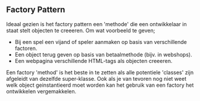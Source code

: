 ## Factory Pattern

Ideaal gezien is het factory pattern een 'methode' die een ontwikkelaar in staat stelt objecten te creeeren. Om wat voorbeeld te geven; 
- Bij een spel een vijand of speler aanmaken op basis van verschillende factoren.
- Een object terug geven op basis van betaalmethode (bijv. in webshops).
- Een webpagina verschillende HTML-tags als objecten creeeren.

Een factory 'method' is het beste in te zetten als alle potentiele 'classes' zijn afgeleidt van dezelfde super-klasse. Ook als je van tevoren nog niet weet welk object geinstantieerd moet worden kan het gebruik van een factory het ontwikkelen vergemakkelen.
